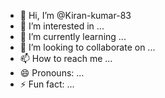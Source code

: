 - 👋 Hi, I’m @Kiran-kumar-83
- 👀 I’m interested in ...
- 🌱 I’m currently learning ...
- 💞️ I’m looking to collaborate on ...
- 📫 How to reach me ...
- 😄 Pronouns: ...
- ⚡ Fun fact: ...

<!---
Kiran-kumar-83/Kiran-kumar-83 is a ✨ special ✨ repository because its `realme.md` (this file) appears on your GitHub profile.
You can click the Preview link to take a look at your changes.
--->
